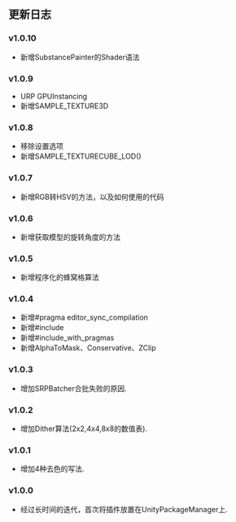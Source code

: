 ## 更新日志

### v1.0.10
* 新增SubstancePainter的Shader语法

### v1.0.9
* URP GPUInstancing
* 新增SAMPLE_TEXTURE3D

### v1.0.8
* 移除设置选项
* 新增SAMPLE_TEXTURECUBE_LOD()

### v1.0.7
* 新增RGB转HSV的方法，以及如何使用的代码

### v1.0.6
* 新增获取模型的旋转角度的方法

### v1.0.5
* 新增程序化的蜂窝格算法

### v1.0.4
* 新增#pragma editor_sync_compilation
* 新增#include
* 新增#include_with_pragmas
* 新增AlphaToMask、Conservative、ZClip

### v1.0.3
* 增加SRPBatcher合批失败的原因.

### v1.0.2
* 增加Dither算法(2x2,4x4,8x8的数值表).

### v1.0.1
* 增加4种去色的写法.

### v1.0.0
* 经过长时间的迭代，首次将插件放置在UnityPackageManager上.

